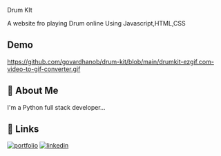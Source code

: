 Drum KIt

A website fro playing Drum online Using Javascript,HTML,CSS


## Demo

https://github.com/govardhanob/drum-kit/blob/main/drumkit-ezgif.com-video-to-gif-converter.gif

## 🚀 About Me
I'm a Python full stack developer...


## 🔗 Links
[![portfolio](https://img.shields.io/badge/my_portfolio-000?style=for-the-badge&logo=ko-fi&logoColor=white)](https://govardhanob.github.io/portfolio/)
[![linkedin](https://img.shields.io/badge/linkedin-0A66C2?style=for-the-badge&logo=linkedin&logoColor=white)](https://www.linkedin.com/)


